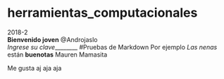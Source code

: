 # herramientas_computacionales 
2018-2  
**Bienvenido joven** @Androjaslo  
*Ingrese su clave*________ 
#Pruebas de Markdown 
Por ejemplo _Las nenas_ están **buenotas** 
Mauren Mamasita 

Me gusta
aj aja aja

